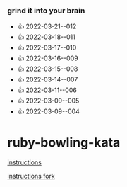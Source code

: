 ### grind it into your brain
- :+1: 2022-03-21--012
- :+1: 2022-03-18--011
- :+1: 2022-03-17--010
- :+1: 2022-03-16--009
- :+1: 2022-03-15--008
- :+1: 2022-03-14--007
- :+1: 2022-03-11--006
- :+1: 2022-03-09--005
- :+1: 2022-03-09--004



# ruby-bowling-kata
[instructions](https://gist.github.com/0mj/663e782ce5d55d48bbfc63dc9c28e3f5)

[instructions fork](https://gist.github.com/theotherzach/1ddc1f348d1c711ea0e8da67efa82cf4)


